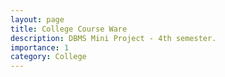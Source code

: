 ```yaml
---
layout: page
title: College Course Ware
description: DBMS Mini Project - 4th semester.
importance: 1
category: College
---
```

